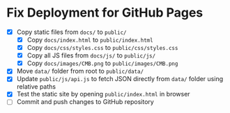 # Fix Deployment for GitHub Pages

- [x] Copy static files from `docs/` to `public/`
  - [x] Copy `docs/index.html` to `public/index.html`
  - [x] Copy `docs/css/styles.css` to `public/css/styles.css`
  - [x] Copy all JS files from `docs/js/` to `public/js/`
  - [x] Copy `docs/images/CMB.png` to `public/images/CMB.png`
- [x] Move `data/` folder from root to `public/data/`
- [x] Update `public/js/api.js` to fetch JSON directly from `data/` folder using relative paths
- [x] Test the static site by opening `public/index.html` in browser
- [ ] Commit and push changes to GitHub repository
